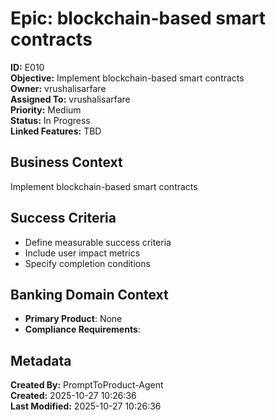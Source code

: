 # Epic: blockchain-based smart contracts

**ID:** E010  
**Objective:** Implement blockchain-based smart contracts  
**Owner:** vrushalisarfare  
**Assigned To:** vrushalisarfare  
**Priority:** Medium  
**Status:** In Progress  
**Linked Features:** TBD  

## Business Context
Implement blockchain-based smart contracts

## Success Criteria
- Define measurable success criteria
- Include user impact metrics
- Specify completion conditions

## Banking Domain Context
- **Primary Product**: None
- **Compliance Requirements**: 

## Metadata
**Created By:** PromptToProduct-Agent  
**Created:** 2025-10-27 10:26:36  
**Last Modified:** 2025-10-27 10:26:36  

